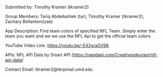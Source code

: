 <p>Submitted by: Timothy Kramer (tkramer2)</p>

<p>Group Members: Tariq Abdelkahlek (tar), Timothy Kramer (tkramer2), Zachary Bellantoni(zae)</p>

<p>App Description: Find team colors of specified NFL Team. Simply enter the team you want and we we use the NFL Api to get the official team colors</p>

<p>YouTube Video Link: <a href="https://youtu.be/-E42graGV98">https://youtu.be/-E42graGV98</a></p>

<p>APIs: NFL API Data by Smart API (<a href="https://rapidapi.com/Creativesdev/api/nfl-api-data">https://rapidapi.com/Creativesdev/api/nfl-api-data</a>)</p>

<p>Contact Email: tkramer2@terpmail.umd.edu</p>
